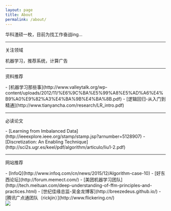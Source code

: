 ```yaml
---
layout: page
title: About
permalink: /about/
---
```


华科渣硕一枚，目前为找工作奋战ing...

----------

<p class="first">关注领域</p>

机器学习，推荐系统，计算广告

----------

<p class="first">资料推荐</p>
- [机器学习那些事](http://www.valleytalk.org/wp-content/uploads/2012/11/%E6%9C%BA%E5%99%A8%E5%AD%A6%E4%B9%A0%E9%82%A3%E4%BA%9B%E4%BA%8B.pdf)
- [逻辑回归-从入门到精通](http://www.tianyancha.com/research/LR_intro.pdf)

----------

<p class="first">必读论文</p>
- [Learning from Imbalanced Data](http://ieeexplore.ieee.org/stamp/stamp.jsp?arnumber=5128907)
- [Discretization: An Enabling Technique](http://sci2s.ugr.es/keel/pdf/algorithm/articulo/liu1-2.pdf)

----------

<p class="first">网站推荐</p>
- [InfoQ](http://www.infoq.com/cn/news/2015/12/Algorithm-case-10)
- [好东西论坛](http://forum.memect.com/)
- [美团机器学习团队](http://tech.meituan.com/deep-understanding-of-ffm-principles-and-practices.html)
- [世纪佳缘总监-吴金龙博客](http://breezedeus.github.io/)
- [腾讯广点通团队（rickjin）](http://www.flickering.cn/)


<div class="sign">
    <img src="http://www.dut.pub/static/img/sig1.gif">
</div>